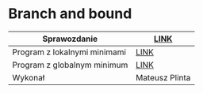 # Branch and bound


 Sprawozdanie | [LINK](charts.ipynb)
---------|---------
 Program z lokalnymi minimami | [LINK](src/bb_basic.chpl)
 Program z globalnym minimum | [LINK](src/bb_advanced.chpl)
Wykonał | Mateusz Plinta


 
